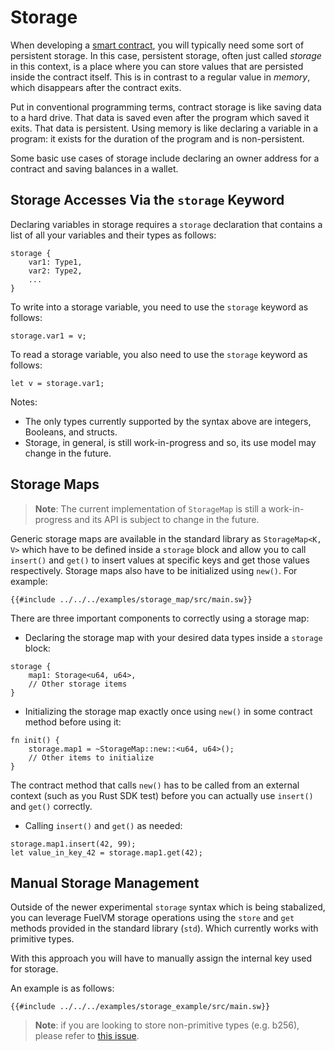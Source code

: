 # Storage

When developing a [smart contract](../sway-program-types/smart_contracts.md), you will typically need some sort of persistent storage. In this case, persistent storage, often just called _storage_ in this context, is a place where you can store values that are persisted inside the contract itself. This is in contrast to a regular value in _memory_, which disappears after the contract exits.

Put in conventional programming terms, contract storage is like saving data to a hard drive. That data is saved even after the program which saved it exits. That data is persistent. Using memory is like declaring a variable in a program: it exists for the duration of the program and is non-persistent.

Some basic use cases of storage include declaring an owner address for a contract and saving balances in a wallet.

## Storage Accesses Via the `storage` Keyword

Declaring variables in storage requires a `storage` declaration that contains a list of all your variables and their types as follows:

```sway
storage {
    var1: Type1,
    var2: Type2,
    ...
}
```

To write into a storage variable, you need to use the `storage` keyword as follows:

```sway
storage.var1 = v;
```

To read a storage variable, you also need to use the `storage` keyword as follows:

```sway
let v = storage.var1;
```

Notes:

* The only types currently supported by the syntax above are integers, Booleans, and structs.
* Storage, in general, is still work-in-progress and so, its use model may change in the future.

## Storage Maps

> **Note**: The current implementation of `StorageMap` is still a work-in-progress and its API is subject to change in the future.

Generic storage maps are available in the standard library as `StorageMap<K, V>` which have to be defined inside a `storage` block and allow you to call `insert()` and `get()` to insert values at specific keys and get those values respectively. Storage maps also have to be initialized using `new()`. For example:

```sway
{{#include ../../../examples/storage_map/src/main.sw}}
```

There are three important components to correctly using a storage map:

* Declaring the storage map with your desired data types inside a `storage` block:

```sway
storage {
    map1: Storage<u64, u64>,
    // Other storage items
}
```

* Initializing the storage map exactly once using `new()` in some contract method before using it:

```sway
fn init() {
    storage.map1 = ~StorageMap::new::<u64, u64>();
    // Other items to initialize
}
```

The contract method that calls `new()` has to be called from an external context (such as you Rust SDK test) before you can actually use `insert()` and `get()` correctly.

* Calling `insert()` and `get()` as needed:

```sway
storage.map1.insert(42, 99);
let value_in_key_42 = storage.map1.get(42);
```

## Manual Storage Management

Outside of the newer experimental `storage` syntax which is being stabalized, you can leverage FuelVM storage operations using the `store` and `get` methods provided in the standard library (`std`). Which currently works with primitive types.

With this approach you will have to manually assign the internal key used for storage.

An example is as follows:

```sway
{{#include ../../../examples/storage_example/src/main.sw}}
```

> **Note**: if you are looking to store non-primitive types (e.g. b256), please refer to [this issue](https://github.com/FuelLabs/sway/issues/1229).

